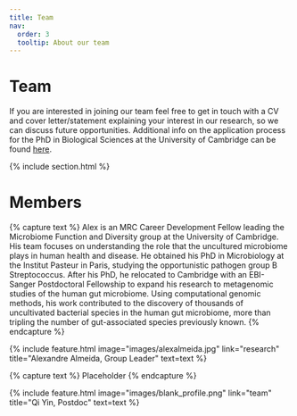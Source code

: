 ```yaml
---
title: Team
nav:
  order: 3
  tooltip: About our team
---
```


# <i class="fas fa-users"></i>Team

If you are interested in joining our team feel free to get in touch with a CV and cover letter/statement explaining your interest in our research, so we can discuss future opportunities. Additional info on the application process for the PhD in Biological Sciences at the University of Cambridge can be found [here](https://www.postgraduate.study.cam.ac.uk/courses/directory/cvvtpdveb/apply).

{% include section.html %}

# Members

{% capture text %}
Alex is an MRC Career Development Fellow leading the Microbiome Function and Diversity group at the University of Cambridge. His team focuses on understanding the role that the uncultured microbiome plays in human health and disease. He obtained his PhD in Microbiology at the Institut Pasteur in Paris, studying the opportunistic pathogen group B Streptococcus. After his PhD, he relocated to Cambridge with an EBI-Sanger Postdoctoral Fellowship to expand his research to metagenomic studies of the human gut microbiome. Using computational genomic methods, his work contributed to the discovery of thousands of uncultivated bacterial species in the human gut microbiome, more than tripling the number of gut-associated species previously known.
{% endcapture %}

{%
  include feature.html
  image="images/alexalmeida.jpg"
  link="research"
  title="Alexandre Almeida, Group Leader"
  text=text
%}

{% capture text %}
Placeholder
{% endcapture %}

{%
  include feature.html
  image="images/blank_profile.png"
  link="team"
  title="Qi Yin, Postdoc"
  text=text
%}
